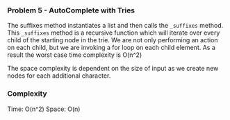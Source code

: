 ### Problem 5 - AutoComplete with Tries

The suffixes method instantiates a list and then calls the `_suffixes` method. 
This `_suffixes` method is a recursive function which will iterate over every child of the 
starting node in the trie. We are not only performing an action on each child, but we are invoking
a for loop on each child element. As a result the worst case time complexity is O(n^2)

The space complexity is dependent on the size of input as we create new nodes for each additional character.

### Complexity
Time: O(n^2)
Space: O(n)